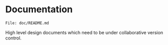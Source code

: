 # Documentation

`File: doc/README.md`

High level design documents which need to be under collaborative version control.